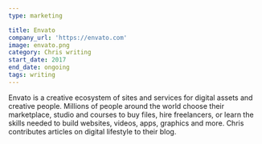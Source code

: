 ```yaml
---
type: marketing

title: Envato
company_url: 'https://envato.com'
image: envato.png
category: Chris writing
start_date: 2017
end_date: ongoing
tags: writing
---
```


Envato is a creative ecosystem of sites and services for digital assets and creative people. Millions of people around the world choose their marketplace, studio and courses to buy files, hire freelancers, or learn the skills needed to build websites, videos, apps, graphics and more. Chris contributes articles on digital lifestyle to their blog.
